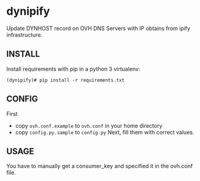 dynipify
========

Update DYNHOST record on OVH DNS Servers with IP obtains from ipify
infrastructure.

INSTALL
-------

Install requirements with pip in a python 3 virtualenv:

    (dynipify)# pip install -r requirements.txt

CONFIG
------

First
- copy `ovh.conf.example` to `ovh.conf` in your home directory
- copy `config.py.sample` to `config.py`
Next, fill them with correct values.

USAGE
-----

You have to manually get a consumer_key and specified it in the ovh.conf file.
